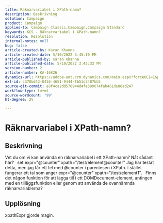 ```yaml
---
title: Räknarvariabel i XPath-namn?
description: Beskrivning
solution: Campaign
product: Campaign
applies-to: Campaign Classic,Campaign,Campaign Standard
keywords: KCS - Räknarvariabel i XPath-namn?
resolution: Resolution
internal-notes: null
bug: false
article-created-by: Karan Khanna
article-created-date: 5/10/2022 3:45:10 PM
article-published-by: Karan Khanna
article-published-date: 5/10/2022 3:45:33 PM
version-number: 2
article-number: KA-16826
dynamics-url: https://adobe-ent.crm.dynamics.com/main.aspx?forceUCI=1&pagetype=entityrecord&etn=knowledgearticle&id=c2fb652b-78d0-ec11-a7b5-00224809c556
exl-id: c378bd42-0436-4651-9444-fb51c3487bb5
source-git-commit: e8f4ca2dd578944d4fe399074fab461de88ad247
workflow-type: tm+mt
source-wordcount: '99'
ht-degree: 2%

---
```


# Räknarvariabel i XPath-namn?

## Beskrivning


Vet du om vi kan använda en räknarvariabel i ett XPath-namn? Nåt sådant här?
 
set expr=&quot;@counter&quot; xpath=&quot;/test/element@counter&quot; Jag har testat detta, men jag får ett fel med @counter i parentesen i XPath. I stället fungerar ett tal som anger expr=&quot;@counter&quot; xpath=&quot;/test/element1&quot;.
 
Finns det någon funktion för att lägga till i ett DOMDocument-element, antingen med en tilläggsfunktion eller genom att använda de ovannämnda räknarvariablerna?


## Upplösning


xpathExpr gjorde magin.

